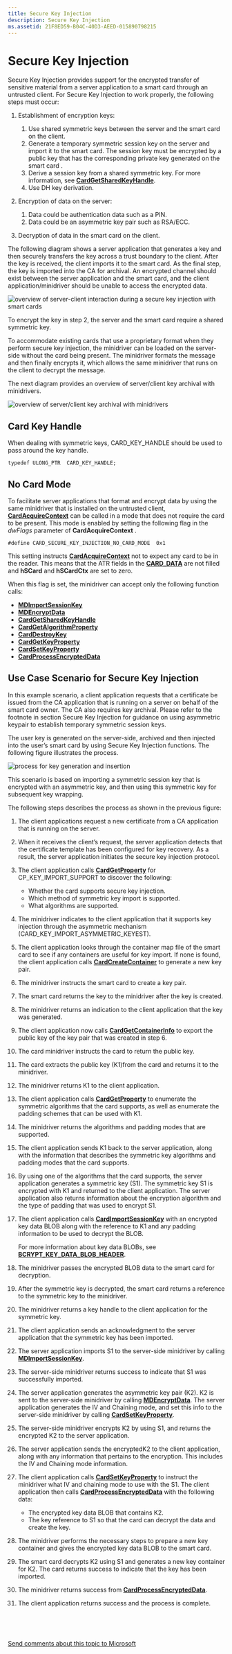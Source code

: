 ```yaml
---
title: Secure Key Injection
description: Secure Key Injection
ms.assetid: 21F8ED59-B04C-40D3-AEED-015890798215
---
```


# Secure Key Injection


Secure Key Injection provides support for the encrypted transfer of sensitive material from a server application to a smart card through an untrusted client. For Secure Key Injection to work properly, the following steps must occur:

1.  Establishment of encryption keys:

    1.  Use shared symmetric keys between the server and the smart card on the client.
    2.  Generate a temporary symmetric session key on the server and import it to the smart card. The session key must be encrypted by a public key that has the corresponding private key generated on the smart card .
    3.  Derive a session key from a shared symmetric key. For more information, see [**CardGetSharedKeyHandle**](https://msdn.microsoft.com/library/windows/hardware/dn468730).
    4.  Use DH key derivation.

2.  Encryption of data on the server:

    1.  Data could be authentication data such as a PIN.
    2.  Data could be an asymmetric key pair such as RSA/ECC.

3.  Decryption of data in the smart card on the client.

The following diagram shows a server application that generates a key and then securely transfers the key across a trust boundary to the client. After the key is received, the client imports it to the smart card. As the final step, the key is imported into the CA for archival. An encrypted channel should exist between the server application and the smart card, and the client application/minidriver should be unable to access the encrypted data.

![overview of server-client interaction during a secure key injection with smart cards](images/seckeyinj.png)

To encrypt the key in step 2, the server and the smart card require a shared symmetric key.

To accommodate existing cards that use a proprietary format when they perform secure key injection, the minidriver can be loaded on the server-side without the card being present. The minidriver formats the message and then finally encrypts it, which allows the same minidriver that runs on the client to decrypt the message.

The next diagram provides an overview of server/client key archival with minidrivers.

![overview of server/client key archival with minidrivers](images/seckeyarch.png)

## <span id="Card_Key_Handle"></span><span id="card_key_handle"></span><span id="CARD_KEY_HANDLE"></span>Card Key Handle


When dealing with symmetric keys, CARD\_KEY\_HANDLE should be used to pass around the key handle.

``` syntax
typedef ULONG_PTR  CARD_KEY_HANDLE;
```

## <span id="_No_Card_Mode"></span><span id="_no_card_mode"></span><span id="_NO_CARD_MODE"></span> No Card Mode


To facilitate server applications that format and encrypt data by using the same minidriver that is installed on the untrusted client, [**CardAcquireContext**](https://msdn.microsoft.com/library/windows/hardware/dn468701) can be called in a mode that does not require the card to be present. This mode is enabled by setting the following flag in the *dwFlags* parameter of **CardAcquireContext** .

``` syntax
#define CARD_SECURE_KEY_INJECTION_NO_CARD_MODE  0x1
```

This setting instructs [**CardAcquireContext**](https://msdn.microsoft.com/library/windows/hardware/dn468701) not to expect any card to be in the reader. This means that the ATR fields in the [**CARD\_DATA**](https://msdn.microsoft.com/library/windows/hardware/dn468748) are not filled and **hSCard** and **hSCardCtx** are set to zero.

When this flag is set, the minidriver can accept only the following function calls:

-   [**MDImportSessionKey**](https://msdn.microsoft.com/library/windows/hardware/dn468757)
-   [**MDEncryptData**](https://msdn.microsoft.com/library/windows/hardware/dn468756)
-   [**CardGetSharedKeyHandle**](https://msdn.microsoft.com/library/windows/hardware/dn468730)
-   [**CardGetAlgorithmProperty**](https://msdn.microsoft.com/library/windows/hardware/dn468722)
-   [**CardDestroyKey**](https://msdn.microsoft.com/library/windows/hardware/dn468720)
-   [**CardGetKeyProperty**](https://msdn.microsoft.com/library/windows/hardware/dn468728)
-   [**CardSetKeyProperty**](https://msdn.microsoft.com/library/windows/hardware/dn468739)
-   [**CardProcessEncryptedData**](https://msdn.microsoft.com/library/windows/hardware/dn468732)

## <span id="Use_Case_Scenario_for_Secure_Key_Injection"></span><span id="use_case_scenario_for_secure_key_injection"></span><span id="USE_CASE_SCENARIO_FOR_SECURE_KEY_INJECTION"></span>Use Case Scenario for Secure Key Injection


In this example scenario, a client application requests that a certificate be issued from the CA application that is running on a server on behalf of the smart card owner. The CA also requires key archival. Please refer to the footnote in section Secure Key Injection for guidance on using asymmetric keypair to establish temporary symmetric session keys.

The user key is generated on the server-side, archived and then injected into the user’s smart card by using Secure Key Injection functions. The following figure illustrates the process.

![process for key generation and insertion](images/skiusecase.png)

This scenario is based on importing a symmetric session key that is encrypted with an asymmetric key, and then using this symmetric key for subsequent key wrapping.

The following steps describes the process as shown in the previous figure:

1.  The client applications request a new certificate from a CA application that is running on the server.
2.  When it receives the client’s request, the server application detects that the certificate template has been configured for key recovery. As a result, the server application initiates the secure key injection protocol.
3.  The client application calls [**CardGetProperty**](https://msdn.microsoft.com/library/windows/hardware/dn468729) for CP\_KEY\_IMPORT\_SUPPORT to discover the following:

    -   Whether the card supports secure key injection.
    -   Which method of symmetric key import is supported.
    -   What algorithms are supported.

4.  The minidriver indicates to the client application that it supports key injection through the asymmetric mechanism (CARD\_KEY\_IMPORT\_ASYMMETRIC\_KEYEST).
5.  The client application looks through the container map file of the smart card to see if any containers are useful for key import. If none is found, the client application calls [**CardCreateContainer**](https://msdn.microsoft.com/library/windows/hardware/dn468708) to generate a new key pair.
6.  The minidriver instructs the smart card to create a key pair.
7.  The smart card returns the key to the minidriver after the key is created.
8.  The minidriver returns an indication to the client application that the key was generated.
9.  The client application now calls [**CardGetContainerInfo**](https://msdn.microsoft.com/library/windows/hardware/dn468725) to export the public key of the key pair that was created in step 6.
10. The card minidriver instructs the card to return the public key.
11. The card extracts the public key (K1)from the card and returns it to the minidriver.
12. The minidriver returns K1 to the client application.
13. The client application calls [**CardGetProperty**](https://msdn.microsoft.com/library/windows/hardware/dn468729) to enumerate the symmetric algorithms that the card supports, as well as enumerate the padding schemes that can be used with K1.
14. The minidriver returns the algorithms and padding modes that are supported.
15. The client application sends K1 back to the server application, along with the information that describes the symmetric key algorithms and padding modes that the card supports.
16. By using one of the algorithms that the card supports, the server application generates a symmetric key (S1). The symmetric key S1 is encrypted with K1 and returned to the client application. The server application also returns information about the encryption algorithm and the type of padding that was used to encrypt S1.
17. The client application calls [**CardImportSessionKey**](https://msdn.microsoft.com/library/windows/hardware/dn468731) with an encrypted key data BLOB along with the reference to K1 and any padding information to be used to decrypt the BLOB.

    For more information about key data BLOBs, see [**BCRYPT\_KEY\_DATA\_BLOB\_HEADER**](https://msdn.microsoft.com/library/windows/desktop/aa375524).

18. The minidriver passes the encrypted BLOB data to the smart card for decryption.
19. After the symmetric key is decrypted, the smart card returns a reference to the symmetric key to the minidriver.
20. The minidriver returns a key handle to the client application for the symmetric key.
21. The client application sends an acknowledgment to the server application that the symmetric key has been imported.
22. The server application imports S1 to the server-side minidriver by calling [**MDImportSessionKey**](https://msdn.microsoft.com/library/windows/hardware/dn468757).
23. The server-side minidriver returns success to indicate that S1 was successfully imported.
24. The server application generates the asymmetric key pair (K2). K2 is sent to the server-side minidriver by calling [**MDEncryptData**](https://msdn.microsoft.com/library/windows/hardware/dn468756). The server application generates the IV and Chaining mode, and set this info to the server-side minidriver by calling [**CardSetKeyProperty**](https://msdn.microsoft.com/library/windows/hardware/dn468739).
25. The server-side minidriver encrypts K2 by using S1, and returns the encrypted K2 to the server application.
26. The server application sends the encryptedK2 to the client application, along with any information that pertains to the encryption. This includes the IV and Chaining mode information.
27. The client application calls [**CardSetKeyProperty**](https://msdn.microsoft.com/library/windows/hardware/dn468739) to instruct the minidriver what IV and chaining mode to use with the S1. The client application then calls [**CardProcessEncryptedData**](https://msdn.microsoft.com/library/windows/hardware/dn468732) with the following data:

    -   The encrypted key data BLOB that contains K2.
    -   The key reference to S1 so that the card can decrypt the data and create the key.

28. The minidriver performs the necessary steps to prepare a new key container and gives the encrypted key data BLOB to the smart card.
29. The smart card decrypts K2 using S1 and generates a new key container for K2. The card returns success to indicate that the key has been imported.
30. The minidriver returns success from [**CardProcessEncryptedData**](https://msdn.microsoft.com/library/windows/hardware/dn468732).
31. The client application returns success and the process is complete.

 

 

[Send comments about this topic to Microsoft](mailto:wsddocfb@microsoft.com?subject=Documentation%20feedback%20[smartcrd\smartcrd]:%20Secure%20Key%20Injection%20%20RELEASE:%20%287/20/2016%29&body=%0A%0APRIVACY%20STATEMENT%0A%0AWe%20use%20your%20feedback%20to%20improve%20the%20documentation.%20We%20don't%20use%20your%20email%20address%20for%20any%20other%20purpose,%20and%20we'll%20remove%20your%20email%20address%20from%20our%20system%20after%20the%20issue%20that%20you're%20reporting%20is%20fixed.%20While%20we're%20working%20to%20fix%20this%20issue,%20we%20might%20send%20you%20an%20email%20message%20to%20ask%20for%20more%20info.%20Later,%20we%20might%20also%20send%20you%20an%20email%20message%20to%20let%20you%20know%20that%20we've%20addressed%20your%20feedback.%0A%0AFor%20more%20info%20about%20Microsoft's%20privacy%20policy,%20see%20http://privacy.microsoft.com/default.aspx. "Send comments about this topic to Microsoft")




